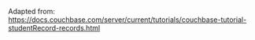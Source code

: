 Adapted from:  https://docs.couchbase.com/server/current/tutorials/couchbase-tutorial-studentRecord-records.html




